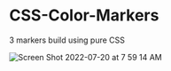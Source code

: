 # CSS-Color-Markers
3 markers build using pure CSS


![Screen Shot 2022-07-20 at 7 59 14 AM](https://user-images.githubusercontent.com/89836213/179883124-b8b78bcf-a260-41ba-b29e-7cc238fcc293.png)
